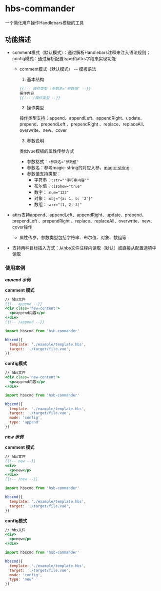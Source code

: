 # hbs-commander

一个简化用户操作Handlebars模板的工具

## 功能描述

- comment模式（默认模式）：通过解析Handlebars注释来注入语法规则；config模式：通过解析配置type和attrs字段来实现功能
  - comment模式（默认模式） -- 模板语法
    1. 基本结构

    ```hbs
    {{!-- 操作类型 :参数名="参数值" --}}
    操作内容
    {{!-- /操作类型 --}}
    ```

    2. 操作类型

    操作类型支持：append、appendLeft、appendRight、update、prepend、prependLeft 、prependRight 、replace、replaceAll、overwrite、new、cover

    3. 参数说明

    类似vue模板的属性传参方式

    - 参数格式：`:参数名="参数值"`
    - 参数名：参考magic-string的对应入参，[magic-string](https://github.com/Rich-Harris/magic-string?tab=readme-ov-file#methods)
    - 参数值支持类型：
      - 字符串：`:str="'字符串内容'"`
      - 布尔值：`:isShow="true"`
      - 数字：`:num="123"`
      - 对象：`:obj="{a: 1, b: '2'}"`
      - 数组：`:arr="[1, 2, 3]"`

- attrs支持append、appendLeft、appendRight、update、prepend、prependLeft 、prependRight 、replace、replaceAll、overwrite、new、cover操作
  - 属性传参，参数类型包括字符串、布尔值、对象、数组等
- 支持两种目标插入方式：从hbs文件注释内读取（默认）或直接从配置选项中读取

### 使用案例

***append 示例***

**comment 模式**

```hbs
// hbs文件
{{!-- append --}}
<div class='new-content'>
  <p>append内容</p>
</div>
{{!-- /append --}}
```

```js
import hbscmd from 'hsb-commander'

hbscmd({
  template: './example/template.hbs',
  target: './target/file.vue',
})
```

**config模式**

```hbs
// hbs文件
<div class='new-content'>
  <p>append内容</p>
</div>
```

```js
import hbscmd from 'hsb-commander'

hbscmd({
  template: './example/template.hbs',
  target: './target/file.vue',
  mode: 'config',
  type: 'append'
})
```

***new 示例***

**comment 模式**

```hbs
// hbs文件
{{!-- new --}}
<div>
  <p>new</p>
</div>
{{!-- /new --}}
```

```js
import hbscmd from 'hsb-commander'

hbscmd({
  template: './example/template.hbs',
  target: './target/file.vue',
})
```

**config模式**

```hbs
// hbs文件
<div>
  <p>new</p>
</div>
```

```js
import hbscmd from 'hsb-commander'

hbscmd({
  template: './example/template.hbs',
  target: './target/file.vue',
  mode: 'config',
  type: 'new'
})
```

